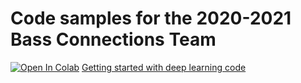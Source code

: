 # Code samples for the 2020-2021 Bass Connections Team

[![Open In Colab](https://colab.research.google.com/assets/colab-badge.svg)](https://colab.research.google.com/github/kylebradbury/bc-tutorials/blob/master/00-getting-started.ipynb) [Getting started with deep learning code](https://github/kylebradbury/bc-tutorials/blob/master/00-getting-started.ipynb)

